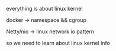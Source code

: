 everything is about linux kernel



docker -> namespace && cgroup

Netty/nio -> linux network io pattern



so we need to learn about linux kernel info







